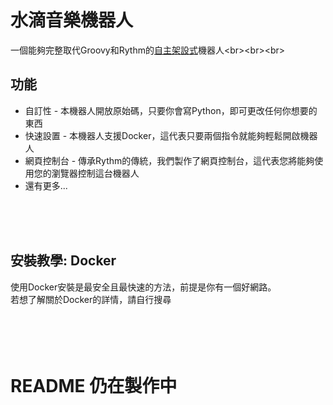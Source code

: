 # 水滴音樂機器人
一個能夠完整取代Groovy和Rythm的[自主架設式](https://en.wikipedia.org/wiki/Self-hosting_(web_services))機器人<br><br><br>

## 功能
- 自訂性 - 本機器人開放原始碼，只要你會寫Python，即可更改任何你想要的東西
- 快速設置 - 本機器人支援Docker，這代表只要兩個指令就能夠輕鬆開啟機器人
- 網頁控制台 - 傳承Rythm的傳統，我們製作了網頁控制台，這代表您將能夠使用您的瀏覽器控制這台機器人
- 還有更多...
<br>
<br>
<br>

## 安裝教學: Docker
使用Docker安裝是最安全且最快速的方法，前提是你有一個好網路。<br>
若想了解關於Docker的詳情，請自行搜尋
<br>
<br>
<br>
<br>
<br>

# README 仍在製作中